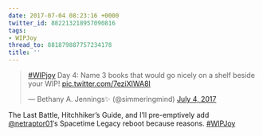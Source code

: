 ```yaml
---
date: 2017-07-04 08:23:16 +0000
twitter_id: 882213218957090816
tags:
- WIPJoy
thread_to: 881879887757234178
title: ''
---
```


<blockquote class="twitter-tweet"><p lang="en" dir="ltr"><a href="https://twitter.com/hashtag/WIPjoy?src=hash&amp;ref_src=twsrc%5Etfw">#WIPjoy</a> Day 4: Name 3 books that would go nicely on a shelf beside your WIP! <a href="https://t.co/7eziXIWA8I">pic.twitter.com/7eziXIWA8I</a></p>&mdash; Bethany A. Jennings✨ (@simmeringmind) <a href="https://twitter.com/simmeringmind/status/882124209878597632?ref_src=twsrc%5Etfw">July 4, 2017</a></blockquote>
<script async src="https://platform.twitter.com/widgets.js" charset="utf-8"></script>

The Last Battle, Hitchhiker’s Guide, and I’ll pre-emptively add [@netraptor01](https://twitter.com/netraptor01)′s Spacetime Legacy reboot because reasons. [#WIPJoy](https://twitter.com/hashtag/WIPJoy)
